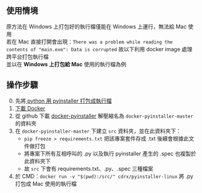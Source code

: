 ## 使用情境
原方法在 Windows 上打包好的執行檔僅能在 Windows 上運行，無法給 Mac 使用  
若在 Mac 直接打開會出現：`There was a problem while reading the contents of "main.exe": Data is corrupted`
故以下利用 docker image 處理跨平台打包執行檔  
並以在 **Windows 上打包給 Mac** 使用的執行檔為例  

## 操作步驟
0. 先將[ python 用 pyinstaller 打包成執行檔](https://github.com/yuning-lin/SideProjects/edit/main/CreateExecutable/README.md)
1. [下載 Docker](https://github.com/yuning-lin/EnvironmentSetup/edit/main/Docker/README.md)
2. 從 github 下載 [docker-pyinstaller](https://github.com/cdrx/docker-pyinstaller) 解壓縮名為 `docker-pyinstaller-master` 的資料夾
3. 在 `docker-pyinstaller-master` 下建立 `src` 資料夾，並在此資料夾下：
    * `pip freeze > requirements.txt` 把該專案套件存成 .txt 後續會根據此文件做打包
    * 將專案下所有互相呼叫的 .py 以及執行 pyinstaller 產生的 .spec 也複製於此資料夾下
    * 故 `src` 下會有 requirements.txt、.py、.spec 三種檔案
4. 於 CMD：`docker run -v "$(pwd):/src/" cdrx/pyinstaller-linux` 將 .py 打包成 Mac 使用的執行檔
